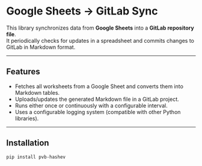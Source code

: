 # Google Sheets → GitLab Sync

This library synchronizes data from **Google Sheets** into a **GitLab repository file**.  
It periodically checks for updates in a spreadsheet and commits changes to GitLab in Markdown format.

---

## Features
- Fetches all worksheets from a Google Sheet and converts them into Markdown tables.
- Uploads/updates the generated Markdown file in a GitLab project.
- Runs either once or continuously with a configurable interval.
- Uses a configurable logging system (compatible with other Python libraries).

---

## Installation
```bash
pip install pvb-hashev

